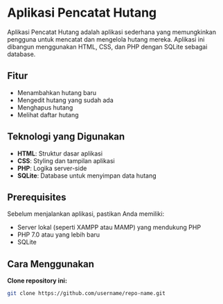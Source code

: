 # Aplikasi Pencatat Hutang

Aplikasi Pencatat Hutang adalah aplikasi sederhana yang memungkinkan pengguna untuk mencatat dan mengelola hutang mereka. Aplikasi ini dibangun menggunakan HTML, CSS, dan PHP dengan SQLite sebagai database.

## Fitur

- Menambahkan hutang baru
- Mengedit hutang yang sudah ada
- Menghapus hutang
- Melihat daftar hutang

## Teknologi yang Digunakan

- **HTML**: Struktur dasar aplikasi
- **CSS**: Styling dan tampilan aplikasi
- **PHP**: Logika server-side
- **SQLite**: Database untuk menyimpan data hutang

## Prerequisites

Sebelum menjalankan aplikasi, pastikan Anda memiliki:

- Server lokal (seperti XAMPP atau MAMP) yang mendukung PHP
- PHP 7.0 atau yang lebih baru
- SQLite

## Cara Menggunakan

**Clone repository ini:**

   ```bash
   git clone https://github.com/username/repo-name.git
